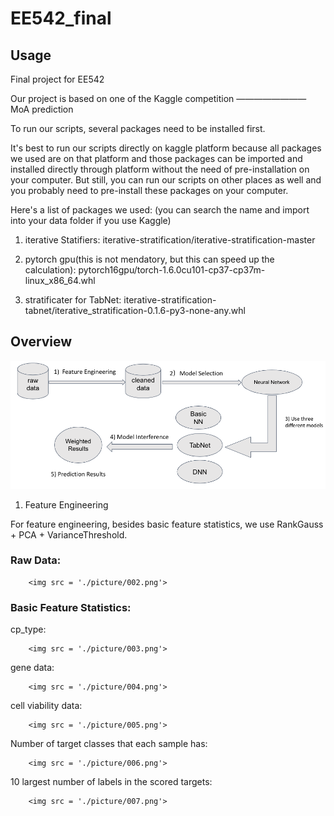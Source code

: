 # EE542_final

## Usage

Final project for EE542

Our project is based on one of the Kaggle competition  ————————  MoA prediction

To run our scripts, several packages need to be installed first. 

It's best to run our scripts directly on kaggle platform because all packages we used are on that platform and those packages can be imported and installed directly through platform without the need of pre-installation on your computer. But still, you can run our scripts on other places as well and you probably need to pre-install these packages on your computer. 


Here's a list of packages we used: (you can search the name and import into your data folder if you use Kaggle)

1. iterative Statifiers: iterative-stratification/iterative-stratification-master

2. pytorch gpu(this is not mendatory, but this can speed up the calculation): 
pytorch16gpu/torch-1.6.0cu101-cp37-cp37m-linux_x86_64.whl

3. stratificater for TabNet: iterative-stratification-tabnet/iterative_stratification-0.1.6-py3-none-any.whl



## Overview

<img src = './picture/001.png'>


1) Feature Engineering

For feature engineering, besides basic feature statistics, we use RankGauss + PCA + VarianceThreshold. 


### Raw Data: 

        <img src = './picture/002.png'>


### Basic Feature Statistics: 

cp_type:

        <img src = './picture/003.png'>



gene data:

        <img src = './picture/004.png'>


cell viability data:

        <img src = './picture/005.png'>


Number of target classes that each sample has:

        <img src = './picture/006.png'>


10 largest number of labels in the scored targets:

        <img src = './picture/007.png'>











